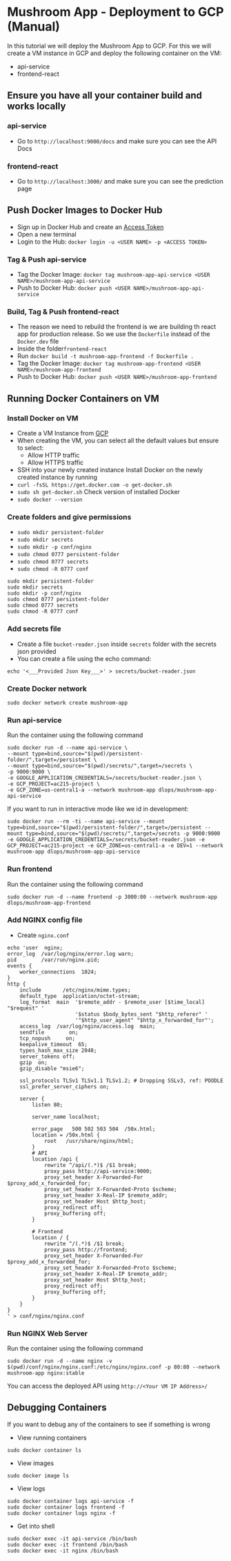 # Mushroom App - Deployment to GCP (Manual)


In this tutorial we will deploy the Mushroom App to GCP. For this we will create a VM instance in GCP and deploy the following container on the VM:
* api-service
* frontend-react


## Ensure you have all your container build and works locally
### api-service
* Go to `http://localhost:9000/docs` and make sure you can see the API Docs
### frontend-react
* Go to `http://localhost:3000/` and make sure you can see the prediction page

## Push Docker Images to Docker Hub
* Sign up in Docker Hub and create an [Access Token](https://hub.docker.com/settings/security)
* Open a new terminal
* Login to the Hub: `docker login -u <USER NAME> -p <ACCESS TOKEN>`

### Tag & Push api-service
* Tag the Docker Image: `docker tag mushroom-app-api-service <USER NAME>/mushroom-app-api-service`
* Push to Docker Hub: `docker push <USER NAME>/mushroom-app-api-service`

### Build, Tag & Push frontend-react
* The reason we need to rebuild the frontend is we are building th react app for production release. So we use the `Dockerfile` instead of the `Docker.dev` file
* Inside the folder`frontend-react` 
* Run `docker build -t mushroom-app-frontend -f Dockerfile .`
* Tag the Docker Image: `docker tag mushroom-app-frontend <USER NAME>/mushroom-app-frontend`
* Push to Docker Hub: `docker push <USER NAME>/mushroom-app-frontend`


## Running Docker Containers on VM

### Install Docker on VM
* Create a VM Instance from [GCP](https://console.cloud.google.com/compute/instances)
* When creating the VM, you can select all the default values but ensure to select:
	- Allow HTTP traffic
	- Allow HTTPS traffic
* SSH into your newly created instance
Install Docker on the newly created instance by running
* `curl -fsSL https://get.docker.com -o get-docker.sh`
* `sudo sh get-docker.sh`
Check version of installed Docker
* `sudo docker --version`

### Create folders and give permissions
* `sudo mkdir persistent-folder`
* `sudo mkdir secrets`
* `sudo mkdir -p conf/nginx`
* `sudo chmod 0777 persistent-folder`
* `sudo chmod 0777 secrets`
* `sudo chmod -R 0777 conf`

```
sudo mkdir persistent-folder
sudo mkdir secrets
sudo mkdir -p conf/nginx
sudo chmod 0777 persistent-folder
sudo chmod 0777 secrets
sudo chmod -R 0777 conf
```

### Add secrets file
* Create a file `bucket-reader.json` inside `secrets` folder with the secrets json provided
* You can create a file using the echo command:
```
echo '<___Provided Json Key___>' > secrets/bucket-reader.json
```


### Create Docker network
```
sudo docker network create mushroom-app
```

### Run api-service
Run the container using the following command
```
sudo docker run -d --name api-service \
--mount type=bind,source="$(pwd)/persistent-folder/",target=/persistent \
--mount type=bind,source="$(pwd)/secrets/",target=/secrets \
-p 9000:9000 \
-e GOOGLE_APPLICATION_CREDENTIALS=/secrets/bucket-reader.json \
-e GCP_PROJECT=ac215-project \
-e GCP_ZONE=us-central1-a --network mushroom-app dlops/mushroom-app-api-service
```

If you want to run in interactive mode like we id in development:
```
sudo docker run --rm -ti --name api-service --mount type=bind,source="$(pwd)/persistent-folder/",target=/persistent --mount type=bind,source="$(pwd)/secrets/",target=/secrets -p 9000:9000 -e GOOGLE_APPLICATION_CREDENTIALS=/secrets/bucket-reader.json -e GCP_PROJECT=ac215-project -e GCP_ZONE=us-central1-a -e DEV=1 --network mushroom-app dlops/mushroom-app-api-service
```

### Run frontend
Run the container using the following command
```
sudo docker run -d --name frontend -p 3000:80 --network mushroom-app dlops/mushroom-app-frontend
```

### Add NGINX config file
* Create `nginx.conf`
```
echo 'user  nginx;
error_log  /var/log/nginx/error.log warn;
pid        /var/run/nginx.pid;
events {
    worker_connections  1024;
}
http {
    include       /etc/nginx/mime.types;
    default_type  application/octet-stream;
    log_format  main  '$remote_addr - $remote_user [$time_local] "$request" '
                      '$status $body_bytes_sent "$http_referer" '
                      '"$http_user_agent" "$http_x_forwarded_for"';
    access_log  /var/log/nginx/access.log  main;
    sendfile        on;
    tcp_nopush     on;
    keepalive_timeout  65;
	types_hash_max_size 2048;
	server_tokens off;
    gzip  on;
	gzip_disable "msie6";

	ssl_protocols TLSv1 TLSv1.1 TLSv1.2; # Dropping SSLv3, ref: POODLE
    ssl_prefer_server_ciphers on;

	server {
		listen 80;

		server_name localhost;

		error_page   500 502 503 504  /50x.html;
		location = /50x.html {
			root   /usr/share/nginx/html;
		}
		# API
		location /api {
			rewrite ^/api/(.*)$ /$1 break;
			proxy_pass http://api-service:9000;
			proxy_set_header X-Forwarded-For $proxy_add_x_forwarded_for;
			proxy_set_header X-Forwarded-Proto $scheme;
			proxy_set_header X-Real-IP $remote_addr;
			proxy_set_header Host $http_host;
			proxy_redirect off;
			proxy_buffering off;
		}

		# Frontend
		location / {
			rewrite ^/(.*)$ /$1 break;
			proxy_pass http://frontend;
			proxy_set_header X-Forwarded-For $proxy_add_x_forwarded_for;
			proxy_set_header X-Forwarded-Proto $scheme;
			proxy_set_header X-Real-IP $remote_addr;
			proxy_set_header Host $http_host;
			proxy_redirect off;
			proxy_buffering off;
		}
	}
}
' > conf/nginx/nginx.conf
```

### Run NGINX Web Server
Run the container using the following command
```
sudo docker run -d --name nginx -v $(pwd)/conf/nginx/nginx.conf:/etc/nginx/nginx.conf -p 80:80 --network mushroom-app nginx:stable
```

You can access the deployed API using `http://<Your VM IP Address>/`


## Debugging Containers

If you want to debug any of the containers to see if something is wrong

* View running containers
```
sudo docker container ls
```

* View images
```
sudo docker image ls
```

* View logs
```
sudo docker container logs api-service -f
sudo docker container logs frontend -f
sudo docker container logs nginx -f
```

* Get into shell
```
sudo docker exec -it api-service /bin/bash
sudo docker exec -it frontend /bin/bash
sudo docker exec -it nginx /bin/bash
```


